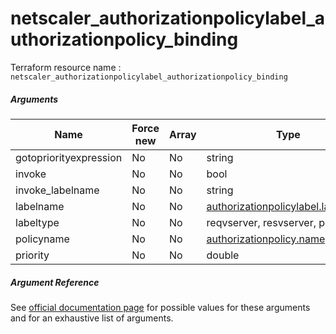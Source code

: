 # netscaler_authorizationpolicylabel_authorizationpolicy_binding

Terraform resource name : ```netscaler_authorizationpolicylabel_authorizationpolicy_binding```

##### Arguments

| Name | Force new | Array | Type |
|----|----|----|----|
|gotopriorityexpression|No|No|string|
|invoke|No|No|bool|
|invoke_labelname|No|No|string|
|labelname|No|No|[authorizationpolicylabel.labelname](/doc/resources/authorizationpolicylabel.md)|
|labeltype|No|No|reqvserver, resvserver, policylabel|
|policyname|No|No|[authorizationpolicy.name](/doc/resources/authorizationpolicy.md)|
|priority|No|No|double|

##### Argument Reference

See [official documentation page](https://developer-docs.citrix.com/projects/netscaler-nitro-api/en/11.0/configuration/authorization/authorizationpolicylabel_authorizationpolicy_binding/authorizationpolicylabel_authorizationpolicy_binding/) for possible values for these arguments and for an exhaustive list of arguments.


